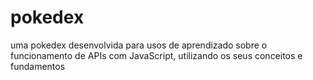 # pokedex
uma pokedex desenvolvida para usos de aprendizado sobre o funcionamento de APIs com JavaScript, utilizando os seus conceitos e fundamentos
